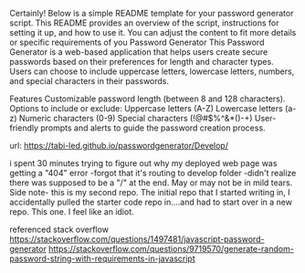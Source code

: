 
Certainly! Below is a simple README template for your password generator script. This README provides an overview of the script, instructions for setting it up, and how to use it. You can adjust the content to fit more details or specific requirements of you
Password Generator
This Password Generator is a web-based application that helps users create secure passwords based on their preferences for length and character types. Users can choose to include uppercase letters, lowercase letters, numbers, and special characters in their passwords.

Features
Customizable password length (between 8 and 128 characters).
Options to include or exclude:
Uppercase letters (A-Z)
Lowercase letters (a-z)
Numeric characters (0-9)
Special characters (!@#$%^&*()-+)
User-friendly prompts and alerts to guide the password creation process.





url: https://tabi-led.github.io/passwordgenerator/Develop/

i spent 30 minutes trying to figure out why my deployed web page was getting a "404" error 
-forgot that it's routing to develop folder 
-didn't realize there was supposed to be a "/" at the end. May or may not be in mild tears. 
Side note- this is my second repo. The initial repo that I started writing in, I accidentally pulled the starter code repo in....and had to start over in a new repo. This one. I feel like an idiot. 


referenced stack overflow 
https://stackoverflow.com/questions/1497481/javascript-password-generator
https://stackoverflow.com/questions/9719570/generate-random-password-string-with-requirements-in-javascript
